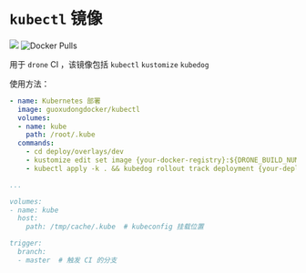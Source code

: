 # `kubectl` 镜像
![](https://img.shields.io/docker/cloud/automated/guoxudongdocker/kubectl.svg)
![Docker Pulls](https://img.shields.io/docker/pulls/guoxudongdocker/kubectl.svg)

用于 `drone` CI ，该镜像包括 `kubectl` `kustomize` `kubedog`

使用方法：

```yaml
- name: Kubernetes 部署
  image: guoxudongdocker/kubectl
  volumes:
  - name: kube
    path: /root/.kube
  commands:
    - cd deploy/overlays/dev
    - kustomize edit set image {your-docker-registry}:${DRONE_BUILD_NUMBER}
    - kubectl apply -k . && kubedog rollout track deployment {your-deployment-name} -n {your-namespace} -t {your-tomeout}

...

volumes:
- name: kube
  host:
    path: /tmp/cache/.kube  # kubeconfig 挂载位置

trigger:
  branch:
  - master  # 触发 CI 的分支
```